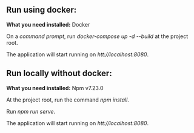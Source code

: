 ## Run using docker:
**What you need installed:** Docker

On a *command prompt*, run *docker-compose up -d --build* at the project root.

The application will start running on *htt://localhost:8080*.

## Run locally without docker:
**What you need installed:** Npm v7.23.0

At the project root, run  the command *npm install*.

Run *npm run serve*.

The application will start running on *htt://localhost:8080*.
